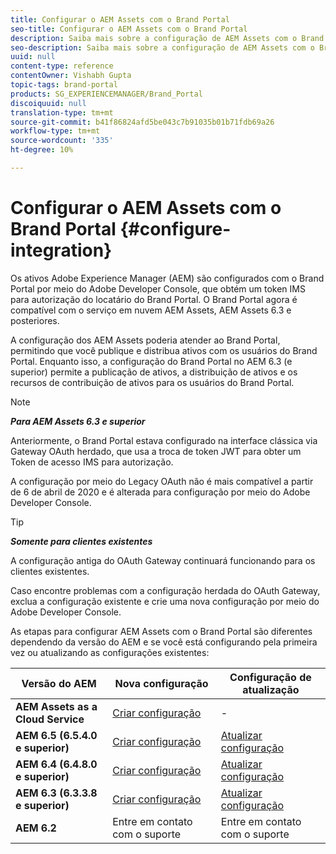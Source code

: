 ```yaml
---
title: Configurar o AEM Assets com o Brand Portal
seo-title: Configurar o AEM Assets com o Brand Portal
description: Saiba mais sobre a configuração de AEM Assets com o Brand Portal.
seo-description: Saiba mais sobre a configuração de AEM Assets com o Brand Portal.
uuid: null
content-type: reference
contentOwner: Vishabh Gupta
topic-tags: brand-portal
products: SG_EXPERIENCEMANAGER/Brand_Portal
discoiquuid: null
translation-type: tm+mt
source-git-commit: b41f86824afd5be043c7b91035b01b71fdb69a26
workflow-type: tm+mt
source-wordcount: '335'
ht-degree: 10%

---
```



# Configurar o AEM Assets com o Brand Portal {#configure-integration}

Os ativos Adobe Experience Manager (AEM) são configurados com o Brand Portal por meio do Adobe Developer Console, que obtém um token IMS para autorização do locatário do Brand Portal. O Brand Portal agora é compatível com o serviço em nuvem AEM Assets, AEM Assets 6.3 e posteriores.

A configuração dos AEM Assets poderia atender ao Brand Portal, permitindo que você publique e distribua ativos com os usuários do Brand Portal. Enquanto isso, a configuração do Brand Portal no AEM 6.3 (e superior) permite a publicação de ativos, a distribuição de ativos e os recursos de contribuição de ativos para os usuários do Brand Portal.

>[!NOTE]
>
>***Para AEM Assets 6.3 e superior***
>
>Anteriormente, o Brand Portal estava configurado na interface clássica via Gateway OAuth herdado, que usa a troca de token JWT para obter um Token de acesso IMS para autorização.
>
>A configuração por meio do Legacy OAuth não é mais compatível a partir de 6 de abril de 2020 e é alterada para configuração por meio do Adobe Developer Console.

>[!TIP]
>
>***Somente para clientes existentes***
>
>A configuração antiga do OAuth Gateway continuará funcionando para os clientes existentes.
>
>Caso encontre problemas com a configuração herdada do OAuth Gateway, exclua a configuração existente e crie uma nova configuração por meio do Adobe Developer Console.

As etapas para configurar AEM Assets com o Brand Portal são diferentes dependendo da versão do AEM e se você está configurando pela primeira vez ou atualizando as configurações existentes:

| **Versão do AEM** | **Nova configuração** | **Configuração de atualização** |
|---|---|---|
| **AEM Assets as a Cloud Service** | [Criar configuração](https://docs.adobe.com/content/help/en/experience-manager-cloud-service/assets/brand-portal/configure-aem-assets-with-brand-portal.html) | - |
| **AEM 6.5 (6.5.4.0 e superior)** | [Criar configuração](https://docs.adobe.com/content/help/en/experience-manager-65/assets/brandportal/configure-aem-assets-with-brand-portal.html) | [Atualizar configuração](https://docs.adobe.com/content/help/en/experience-manager-65/assets/brandportal/configure-aem-assets-with-brand-portal.html#upgrade-integration-65) |
| **AEM 6.4 (6.4.8.0 e superior)** | [Criar configuração](https://docs.adobe.com/content/help/en/experience-manager-64/assets/brandportal/configure-aem-assets-with-brand-portal.html) | [Atualizar configuração](https://docs.adobe.com/content/help/en/experience-manager-64/assets/brandportal/configure-aem-assets-with-brand-portal.html#upgrade-integration-64) |
| **AEM 6.3 (6.3.3.8 e superior)** | [Criar configuração](https://helpx.adobe.com/experience-manager/6-3/assets/using/brand-portal-configuring-integration.html) | [Atualizar configuração](https://helpx.adobe.com/experience-manager/6-3/assets/using/brand-portal-configuring-integration.html#Upgradeconfiguration) |
| **AEM 6.2** | Entre em contato com o suporte | Entre em contato com o suporte |


